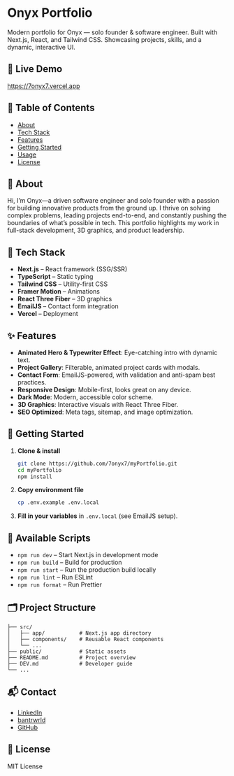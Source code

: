 
# Onyx Portfolio

Modern portfolio for Onyx — solo founder & software engineer. Built with Next.js, React, and Tailwind CSS. Showcasing projects, skills, and a dynamic, interactive UI.


## 🚀 Live Demo

https://7onyx7.vercel.app

## 📝 Table of Contents

- [About](#about)
- [Tech Stack](#tech-stack)
- [Features](#features)
- [Getting Started](#getting-started)
- [Usage](#usage)
- [License](#license)


## 📖 About

Hi, I’m Onyx—a driven software engineer and solo founder with a passion for building innovative products from the ground up. I thrive on solving complex problems, leading projects end-to-end, and constantly pushing the boundaries of what’s possible in tech. This portfolio highlights my work in full-stack development, 3D graphics, and product leadership.


## 🧰 Tech Stack

- **Next.js** – React framework (SSG/SSR)
- **TypeScript** – Static typing
- **Tailwind CSS** – Utility-first CSS
- **Framer Motion** – Animations
- **React Three Fiber** – 3D graphics
- **EmailJS** – Contact form integration
- **Vercel** – Deployment


## ✨ Features

- **Animated Hero & Typewriter Effect**: Eye-catching intro with dynamic text.
- **Project Gallery**: Filterable, animated project cards with modals.
- **Contact Form**: EmailJS-powered, with validation and anti-spam best practices.
- **Responsive Design**: Mobile-first, looks great on any device.
- **Dark Mode**: Modern, accessible color scheme.
- **3D Graphics**: Interactive visuals with React Three Fiber.
- **SEO Optimized**: Meta tags, sitemap, and image optimization.


## 🚦 Getting Started

1. **Clone & install**
   ```bash
   git clone https://github.com/7onyx7/myPortfolio.git
   cd myPortfolio
   npm install
   ```
2. **Copy environment file**
   ```bash
   cp .env.example .env.local
   ```
3. **Fill in your variables** in `.env.local` (see EmailJS setup).


## 🚀 Available Scripts

- `npm run dev` – Start Next.js in development mode
- `npm run build` – Build for production
- `npm run start` – Run the production build locally
- `npm run lint` – Run ESLint
- `npm run format` – Run Prettier


## 🗂 Project Structure

```
├── src/
│   ├── app/           # Next.js app directory
│   ├── components/    # Reusable React components
│   └── ...
├── public/            # Static assets
├── README.md          # Project overview
├── DEV.md             # Developer guide
└── ...
```


## 📬 Contact

- [LinkedIn](https://www.linkedin.com/in/your-linkedin)
- [bantrwrld](https://www.bantrwrld.com)
- [GitHub](https://github.com/7onyx7)

## 📄 License

MIT License